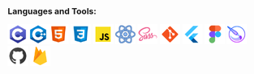 <h3 align="left">Languages and Tools:</h3>
<!-- c programming -->
<p>
    <!-- c --><img src="image/README/tech-icons/c.png" alt="c-programming" width="40" height="40"/><!-- c++ --><img src="image/README/tech-icons/c-plus-plus-logo.png" alt="c++" width="40" height="40"/><!-- html --><img src="image/README/tech-icons/html-5.png" alt="html" width="40" height="40"/><!-- css -->
<img src="image/README/tech-icons/css3.png" alt="css" width="40" height="40"/>
<!-- javscript -->
<img src="image/README/tech-icons/javascript.png" alt="javscript" width="40" height="40"/>
<!-- react -->
<img src="image/README/tech-icons/react.png" alt="react" width="40" height="40"/>
<!-- sass -->
<img src="image/README/tech-icons/sass.png" alt="sass" width="40" height="40"/>
<!-- git -->
<img src="image/README/tech-icons/git.png" alt="git" width="40" height="40"/>
<!-- flutter -->
<img src="image/README/tech-icons/flutter.png" alt="flutter" width="40" height="40"/>
<!-- figma -->
<img src="image/README/tech-icons/figma.png" alt="figma" width="40" height="40"/>
<!-- krita -->
<img src="image/README/tech-icons/krita.png" alt="c-programming" width="40" height="40"/>
<!-- github -->
<img src="image/README/tech-icons/github.png" alt="github" width="40" height="40"/>
<!-- firebase -->
<img src="image/README/tech-icons/google-firebase-console.png" alt="firebase" width="40" height="40"/>
</p>
